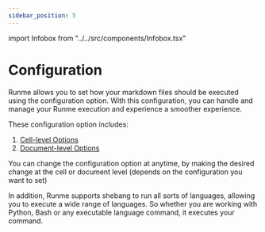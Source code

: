 ```yaml
---
sidebar_position: 5
---
```


import Infobox from "../../src/components/Infobox.tsx"

# Configuration

Runme  allows you to set how your markdown files should be executed using the configuration option. With this configuration, you can handle and manage your Runme execution and experience a smoother experience. 

These configuration option includes: 

1. [Cell-level Options](../configuration/cell-level)
2. [Document-level Options](../configuration/document-level)


You can change the configuration option at anytime, by making the desired change at the cell or document level (depends on the configuration you want to set)

In addition, Runme supports shebang to run all sorts of languages, allowing you to execute a wide range of languages. So whether you are working with Python, Bash or any executable language command, it executes your command.
